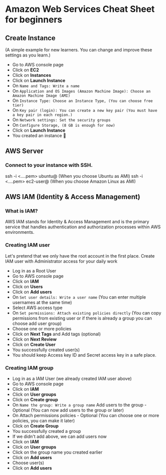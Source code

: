 # Amazon Web Services Cheat Sheet for beginners

## Create Instance
(A simple example for new learners. You can change and improve these settings as you learn.)

- Go to AWS console page
- Click on **EC2**
- Click on **Instances**
- Click on **Launch Instance**
- On `Name and Tags: Write a name` 
- On `Application and OS Images (Amazon Machine Image): Choose an Amazon Machine Image (AMI)`
- On `Instance Type: Choose an Instance Type, (You can choose free tier)`
- On `Key pair (login): You can create a new key pair (You must have a key pair in each region.)`
- On `Network settings: Set the security groups`
- On `Configure Storage, (8 GB is enough for now)`
- Click on **Launch Instance**
- You created an instance 💪

## AWS Server
### Connect to your instance with SSH.
ssh -i <....pem> ubuntu@<Your Public DNS> (When you choose Ubuntu as AMI)
ssh -i <....pem> ec2-user@<Your Public DNS> (When you choose Amazon Linux as AMI)

## AWS IAM (Identity & Access Management)
### What is IAM?
AWS IAM stands for Identity & Access Management and is the primary service that handles authentication and authorization processes within AWS environments.

### Creating IAM user 
Let's pretend that we only have the root account in the first place.
Create IAM user with Administrator access for your daily work
- Log in as a Root User
- Go to AWS console page
- Click on **IAM**
- Click on **Users**
- Click on **Add users**
- On `Set user details: Write a user name`
(You can enter multiple usernames at the same time)
- Select AWS access type
- On `Set permissions: Attach existing policies directly`
(You can copy permissions from existing user or if there is already a group you can choose add user group)
- Choose one or more policies
- Click on **Next Tags** and Add tags (optional)
- Click on **Next Review** 
- Click on **Create User** 
- You successfully created user(s) 
- You should keep Access key ID and Secret access key in a safe place.

### Creating IAM group

- Log in as a IAM User (we already created IAM user above)
- Go to AWS console page
- Click on **IAM**
- Click on **User groups**
- Click on **Create group**
- On `Name the group: Write a group name`
Add users to the group - Optional (You can now add users to the group or later)
- On Attach permissions policies - Optional (You can choose one or more policies, you can make it later)
- Click on **Create Group** 
- You successfully created a group
- If we didn't add above, we can add users now
- Click on **IAM**
- Click on **User groups**
- Click on the group name you created earlier
- Click on **Add users**
- Choose user(s)
- Click on **Add users**





```




